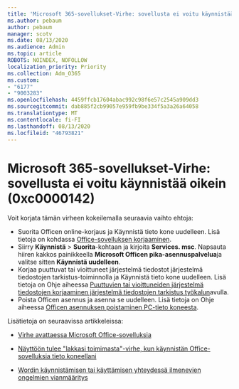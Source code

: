 ```yaml
---
title: 'Microsoft 365-sovellukset-Virhe: sovellusta ei voitu käynnistää oikein (0xc0000142)'
ms.author: pebaum
author: pebaum
manager: scotv
ms.date: 08/13/2020
ms.audience: Admin
ms.topic: article
ROBOTS: NOINDEX, NOFOLLOW
localization_priority: Priority
ms.collection: Adm_O365
ms.custom:
- "6177"
- "9003283"
ms.openlocfilehash: 4459ffcb17604abac992c98f6e57c2545a909dd3
ms.sourcegitcommit: dab885f2cb99057e959fb9be334f5a3a26a64058
ms.translationtype: MT
ms.contentlocale: fi-FI
ms.lasthandoff: 08/13/2020
ms.locfileid: "46793821"
---
```

# <a name="microsoft-365-apps-error-the-application-was-unable-to-start-correctly-0xc0000142"></a>Microsoft 365-sovellukset-Virhe: sovellusta ei voitu käynnistää oikein (0xc0000142)

Voit korjata tämän virheen kokeilemalla seuraavia vaihto ehtoja:

- Suorita Officen online-korjaus ja Käynnistä tieto kone uudelleen. Lisä tietoja on kohdassa [Office-sovelluksen korjaaminen](https://support.microsoft.com/office/repair-an-office-application-7821d4b6-7c1d-4205-aa0e-a6b40c5bb88b).
- Siirry **Käynnistä**   >   **Suorita**-kohtaan ja kirjoita **Services. msc**. Napsauta hiiren kakkos painikkeella  **Microsoft Officen pika-asennuspalvelua**ja valitse sitten **Käynnistä uudelleen**.
- Korjaa puuttuvat tai vioittuneet järjestelmä tiedostot järjestelmä tiedostojen tarkistus-toiminnolla ja Käynnistä tieto kone uudelleen. Lisä tietoja on Ohje aiheessa [Puuttuvien tai vioittuneiden järjestelmä tiedostojen korjaaminen järjestelmä tiedostojen tarkistus työkalun](https://support.microsoft.com/help/929833/use-the-system-file-checker-tool-to-repair-missing-or-corrupted-system)avulla.
- Poista Officen asennus ja asenna se uudelleen. Lisä tietoja on Ohje aiheessa [Officen asennuksen poistaminen PC-tieto koneesta](https://support.microsoft.com/office/uninstall-office-from-a-pc-9dd49b83-264a-477a-8fcc-2fdf5dbf61d8).

Lisätietoja on seuraavissa artikkeleissa:  

- [Virhe avattaessa Microsoft Office-sovelluksia](https://support.office.com/article/error-when-opening-microsoft-office-apps-b84b6a63-4b8c-46ec-ae9a-ad91d6160d72)  

- [Näyttöön tulee "lakkasi toimimasta"-virhe, kun käynnistän Office-sovelluksia tieto koneellani](https://support.office.com/article/i-get-a-stopped-working-error-when-i-start-office-applications-on-my-pc-52bd7985-4e99-4a35-84c8-2d9b8301a2fa)  

- [Wordin käynnistämisen tai käyttämisen yhteydessä ilmenevien ongelmien vianmääritys](https://docs.microsoft.com/office/troubleshoot/word/issues-when-start-or-use-word)
